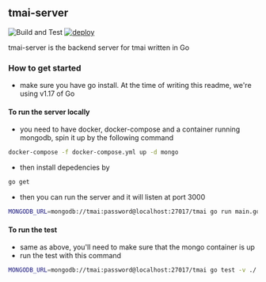 ## tmai-server

![Build and Test](https://github.com/fyndfam/tmai-server/actions/workflows/build_and_test.yml/badge.svg)
[![deploy](https://github.com/fyndfam/tmai-server/actions/workflows/dpeloy.yml/badge.svg)](https://github.com/fyndfam/tmai-server/actions/workflows/dpeloy.yml)

tmai-server is the backend server for tmai written in Go

### How to get started

- make sure you have go install. At the time of writing this readme, we're using v1.17 of Go

#### To run the server locally

- you need to have docker, docker-compose and a container running mongodb, spin it up by the following command

```sh
docker-compose -f docker-compose.yml up -d mongo
```

- then install depedencies by

```sh
go get
```

- then you can run the server and it will listen at port 3000

```sh
MONGODB_URL=mongodb://tmai:password@localhost:27017/tmai go run main.go
```


#### To run the test

- same as above, you'll need to make sure that the mongo container is up
- run the test with this command

```sh
MONGODB_URL=mongodb://tmai:password@localhost:27017/tmai go test -v ./...
```
